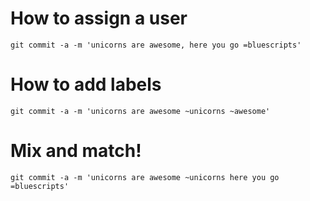 # How to assign a user

    git commit -a -m 'unicorns are awesome, here you go =bluescripts'

# How to add labels    
    git commit -a -m 'unicorns are awesome ~unicorns ~awesome'

# Mix and match!
    git commit -a -m 'unicorns are awesome ~unicorns here you go =bluescripts'
